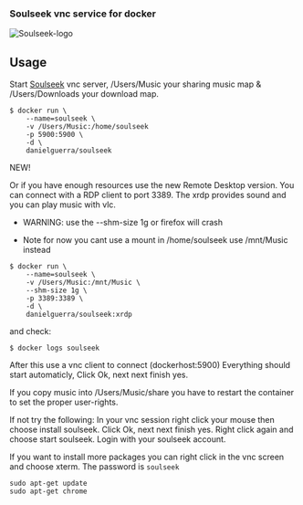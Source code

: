 ### Soulseek vnc service for docker

![Soulseek-logo](http://www.slsknet.org/news/sites/default/files/slsk_bird.jpg)


## Usage

Start [Soulseek](http://www.slsknet.org/) vnc server,  /Users/Music your sharing music map & /Users/Downloads your download map.

```
$ docker run \
    --name=soulseek \
    -v /Users/Music:/home/soulseek
    -p 5900:5900 \
    -d \
    danielguerra/soulseek
```

NEW!

Or if you have enough resources use the new Remote Desktop version.
You can connect with a RDP client to port 3389. The xrdp provides sound
and you can play music with vlc.

* WARNING: use the --shm-size 1g or firefox will crash

* Note for now you cant use a mount in /home/soulseek use /mnt/Music instead
```
$ docker run \
    --name=soulseek \
    -v /Users/Music:/mnt/Music \
    --shm-size 1g \
    -p 3389:3389 \
    -d \
    danielguerra/soulseek:xrdp
```


and check:
```
$ docker logs soulseek
```

After this use a vnc client to connect (dockerhost:5900)
Everything should start automaticly, Click Ok, next next finish yes.

If you copy music into /Users/Music/share you have to restart
the container to set the proper user-rights.

If not try the following:
In your vnc session right click your mouse then choose install soulseek.
Click Ok, next next finish yes.
Right click again and choose start soulseek.
Login with your soulseek account.

If you want to install more packages you can right click in the vnc screen
and choose xterm. The password is `soulseek`

```
sudo apt-get update
sudo apt-get chrome
```
